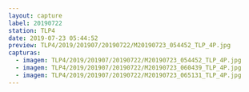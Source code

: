 ```yaml
---
layout: capture
label: 20190722
station: TLP4
date: 2019-07-23 05:44:52
preview: TLP4/2019/201907/20190722/M20190723_054452_TLP_4P.jpg
capturas:
  - imagem: TLP4/2019/201907/20190722/M20190723_054452_TLP_4P.jpg
  - imagem: TLP4/2019/201907/20190722/M20190723_060439_TLP_4P.jpg
  - imagem: TLP4/2019/201907/20190722/M20190723_065131_TLP_4P.jpg
---
```

